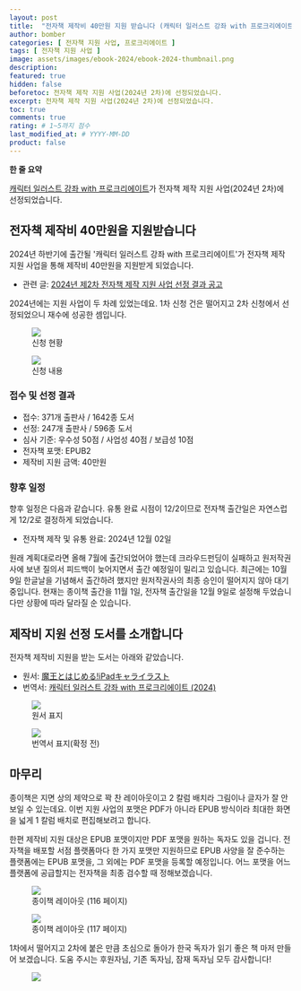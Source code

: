```yaml
---
layout: post
title:  "전자책 제작비 40만원 지원 받습니다 (캐릭터 일러스트 강좌 with 프로크리에이트)"
author: bomber
categories: [ 전자책 지원 사업, 프로크리에이트 ]
tags: [ 전자책 지원 사업 ]
image: assets/images/ebook-2024/ebook-2024-thumbnail.png
description: 
featured: true
hidden: false
beforetoc: 전자책 제작 지원 사업(2024년 2차)에 선정되었습니다.
excerpt: 전자책 제작 지원 사업(2024년 2차)에 선정되었습니다.
toc: true
comments: true
rating: # 1~5까지 점수
last_modified_at: # YYYY-MM-DD
product: false
---
```


<div class="note">
    <b>한 줄 요약</b>
    <p><a href="https://zzom.io/character-illustration-with-procreate" target="_blank">캐릭터 일러스트 강좌 with 프로크리에이트</a>가 전자책 제작 지원 사업(2024년 2차)에 선정되었습니다.</p> 
</div>

## 전자책 제작비 40만원을 지원받습니다

2024년 하반기에 출간될 '캐릭터 일러스트 강좌 with 프로크리에이트'가 전자책 제작 지원 사업을 통해 제작비 40만원을 지원받게 되었습니다.

* 관련 글: 
<a href="https://baro.kpipa.or.kr/front/cmmnBbs/bbsMng/cmmnBbsView.do?cntntNo=65&pstNo=100" target="_blank">2024년 제2차 전자책 제작 지원 사업 선정 결과 공고</a>

2024년에는 지원 사업이 두 차례 있었는데요. 1차 신청 건은 떨어지고 2차 신청에서 선정되었으니 재수에 성공한 셈입니다.


<div class="container">
    <div class="row">
        <div class="col ml-auto">
        <figure>
        <img class="rounded" src="{{ site.baseurl }}/assets/images/ebook-2024/1.png" alter="">
        <figcaption>신청 현황</figcaption>
        </figure>
        </div>
    </div>
    <div class="row">
        <div class="col ml-auto">
        <figure>
        <img class="rounded" src="{{ site.baseurl }}/assets/images/ebook-2024/2.png" alter="">
        <figcaption>신청 내용</figcaption>
        </figure>
        </div>
    </div>
</div>

### 접수 및 선정 결과

* 접수: 371개 출판사 / 1642종 도서
* 선정: 247개 출판사 / 596종 도서
* 심사 기준: 우수성 50점 / 사업성 40점 / 보급성 10점
* 전자책 포맷: EPUB2
* 제작비 지원 금액: 40만원

### 향후 일정

향후 일정은 다음과 같습니다. 유통 완료 시점이 12/2이므로 전자책 출간일은 자연스럽게 12/2로 결정하게 되었습니다.

* 전자책 제작 및 유통 완료: 2024년 12월 02일

원래 계획대로라면 올해 7월에 출간되었어야 했는데 크라우드펀딩이 실패하고 원저작권사에 보낸 질의서 피드백이 늦어지면서 출간 예정일이 밀리고 있습니다. 최근에는 10월 9일 한글날을 기념해서 출간하려 했지만 원저작권사의 최종 승인이 떨어지지 않아 대기 중입니다. 현재는 종이책 출간을 11월 1일, 전자책 출간일을 12월 9일로 설정해 두었습니다만 상황에 따라 달라질 순 있습니다.

## 제작비 지원 선정 도서를 소개합니다
전자책 제작비 지원을 받는 도서는 아래와 같았습니다.

* 원서: <a href="https://amzn.asia/d/0X7CBp2" target="_blank">魔王とはじめる!iPadキャライラスト</a>
* 번역서: <a href="https://zzom.io/character-illustration-with-procreate/" target="_blank">캐릭터 일러스트 강좌 with 프로크리에이트 (2024)</a>

<div class="container">
    <div class="row">
        <div class="col ml-auto">
        <figure>
        <img class="rounded" src="{{ site.baseurl }}/assets/images/beta-reading/deep-blizzard-procreate/cover-procreate-ja.png" alter="book cover ja">
        <figcaption>원서 표지</figcaption>
        </figure>
        </div>
        <div class="col ml-auto">
        <figure>
        <img class="rounded" src="{{ site.baseurl }}/assets/images/beta-reading/deep-blizzard-procreate/cover-procreate-ko.png" alter="book cover ko">
        <figcaption>번역서 표지(확정 전)</figcaption>
        </figure>
        </div>
    </div>
</div>

## 마무리
종이책은 지면 상의 제약으로 꽉 찬 레이아웃이고 2 칼럼 배치라 그림이나 글자가 잘 안 보일 수 있는데요. 이번 지원 사업의 포맷은 PDF가 아니라 EPUB 방식이라 최대한 화면을 넓게 1 칼럼 배치로 편집해보려고 합니다.

한편 제작비 지원 대상은 EPUB 포맷이지만 PDF 포맷을 원하는 독자도 있을 겁니다. 전자책을 배포할 서점 플랫폼마다 한 가지 포맷만 지원하므로 EPUB 사양을 잘 준수하는 플랫폼에는 EPUB 포맷을, 그 외에는 PDF 포맷을 등록할 예정입니다. 어느 포맷을 어느 플랫폼에 공급할지는 전자책을 최종 검수할 때 정해보겠습니다.

<div class="container">
    <div class="row">
        <div class="col ml-auto">
        <figure>
        <img class="rounded" src="{{ site.baseurl }}/assets/images/ebook-2024/procreate-text (v1.7 page)_116.png" alter="">
        <figcaption>종이책 레이아웃 (116 페이지)</figcaption>
        </figure>
        </div>
    </div>
    <div class="row">
        <div class="col ml-auto">
        <figure>
        <img class="rounded" src="{{ site.baseurl }}/assets/images/ebook-2024/procreate-text (v1.7 page)_116.png" alter="">
        <figcaption>종이책 레이아웃 (117 페이지)</figcaption>
        </figure>
        </div>
    </div>
</div>

1차에서 떨어지고 2차에 붙은 만큼 초심으로 돌아가 한국 독자가 읽기 좋은 책 마저 만들어 보겠습니다.
도움 주시는 후원자님, 기존 독자님, 잠재 독자님 모두 감사합니다!

<figure>
<img class="medium" src="{{ site.baseurl }}/assets/images/zzom-banner.jpg" alter="present">
</figure>
